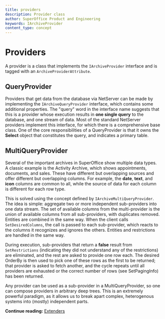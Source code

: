 ```yaml
---
title: providers
description: Provider class
author: SuperOffice Product and Engineering
keywords: IArchiveProvider
content_type: concept
---
```


# Providers

A provider is a class that implements the `IArchiveProvider` interface and is tagged with an `ArchiveProviderAttribute`.

## QueryProvider

Providers that get data from the database via NetServer can be made by implementing the `IArchiveQueryProvider` interface, which contains some additional properties. The "query" word in the interface name suggests that this is a provider whose execution results in **one single query** to the database, and one stream of data. Most of the standard NetServer providers implement this interface, for which there is a comprehensive base class. One of the core responsibilities of a QueryProvider is that it owns the **Select** object that constitutes the query, and indicates a primary table.

## MultiQueryProvider

Several of the important archives in SuperOffice show multiple data types. A classic example is the Activity Archive, which shows appointments, documents, and sales. These have different but overlapping sources and offer different but overlapping columns. For example, the **date**, **text**, and **icon** columns are common to all, while the source of data for each column is different for each row type.

This is solved using the concept defined by `IArchiveMultiQueryProvider`. The idea is simple: aggregate two or more independent sub-providers into one data stream. The set of available columns from the multi-provider is the union of available columns from all sub-providers, with duplicates removed. Entities are combined in the same way. When the client calls `SetDesiredColumns`, the call is passed to each sub-provider, which reacts to the columns it recognizes and ignores the others. Entities and restrictions are handled in the same way.

During execution, sub-providers that return a **false** result from `SetRestrictions` (indicating they did not understand any of the restrictions) are eliminated, and the rest are asked to provide one row each. The desired OrderBy is then used to pick one of these rows as the first to be returned; that provider is asked to fetch another, and the cycle repeats until all providers are exhausted or the correct number of rows (see SetPagingInfo) has been returned.

Any provider can be used as a sub-provider in a MultiQueryProvider, so one can compose providers in arbitrary deep trees. This is an extremely powerful paradigm, as it allows us to break apart complex, heterogenous systems into (mostly) independent parts.

**Continue reading:** [Extenders][1]

<!-- Referenced links -->
[1]: extenders.md
